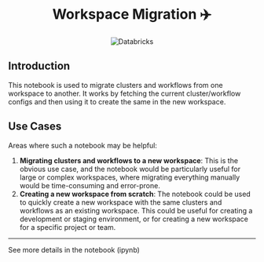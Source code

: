 <h1 align="center">Workspace Migration ✈️</h1>
<p align="center">
    <img alt="Databricks" src="https://img.shields.io/badge/Databricks-FF3621.svg?style=for-the-badge&logo=Databricks&logoColor=white" />
</p>

## Introduction

This notebook is used to migrate clusters and workflows from one workspace to another. It works by fetching the current cluster/workflow configs and then using it to create the same in the new workspace.

## Use Cases

Areas where such a notebook may be helpful:

1. **Migrating clusters and workflows to a new workspace**: This is the obvious use case, and the notebook would be particularly useful for large or complex workspaces, where migrating everything manually would be time-consuming and error-prone.
2. **Creating a new workspace from scratch**: The notebook could be used to quickly create a new workspace with the same clusters and workflows as an existing workspace. This could be useful for creating a development or staging environment, or for creating a new workspace for a specific project or team.

---
See more details in the notebook (ipynb)
